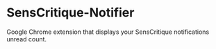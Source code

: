 SensCritique-Notifier
=====================

Google Chrome extension that displays your SensCritique notifications unread count.
